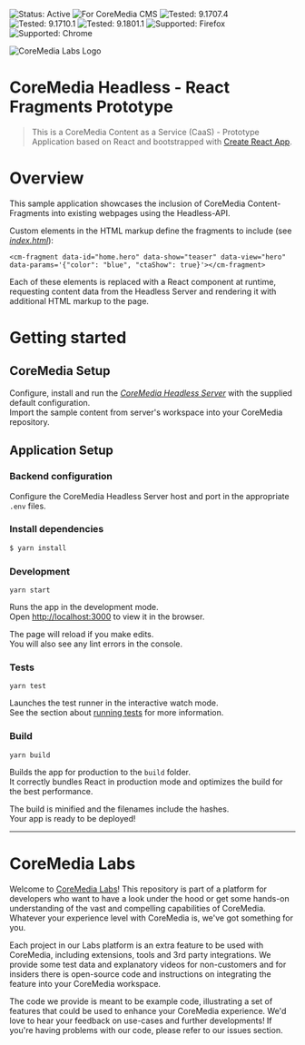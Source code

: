 ![Status: Active](https://documentation.coremedia.com/badges/badge_status_active.png "Status: Active")
![For CoreMedia CMS](https://documentation.coremedia.com/badges/badge_coremedia_cms.png "For CoreMedia CMS")
![Tested: 9.1707.4](https://documentation.coremedia.com/badges/badge_tested_coremedia_9-1707-4.png "Tested: 9.1707.4")
![Tested: 9.1710.1](https://documentation.coremedia.com/badges/badge_tested_coremedia_9-1710-1.png "Tested: 9.1710.1")
![Tested: 9.1801.1](https://documentation.coremedia.com/badges/badge_tested_coremedia_9-1801-1.png "Tested: 9.1801.1")
![Supported: Firefox](https://documentation.coremedia.com/badges/badge_supported_by_firefox.png "Supported: Firefox")
![Supported: Chrome](https://documentation.coremedia.com/badges/badge_supported_by_chrome.png "Supported: Chrome")

![CoreMedia Labs Logo](https://documentation.coremedia.com/badges/banner_coremedia_labs_wide.png "CoreMedia Labs Logo Title Text")

# CoreMedia Headless - React Fragments Prototype

> This is a CoreMedia Content as a Service (CaaS) - Prototype Application based on React and
> bootstrapped with [Create React App](https://github.com/facebookincubator/create-react-app).

# Overview

This sample application showcases the inclusion of CoreMedia Content-Fragments into existing
webpages using the Headless-API.

Custom elements in the HTML markup define the fragments to include (see
[_index.html_](public/index.html)):

```
<cm-fragment data-id="home.hero" data-show="teaser" data-view="hero" data-params='{"color": "blue", "ctaShow": true}'></cm-fragment>
```

Each of these elements is replaced with a React component at runtime, requesting content data from
the Headless Server and rendering it with additional HTML markup to the page.

# Getting started

## CoreMedia Setup

Configure, install and run the
[_CoreMedia Headless Server_](https://github.com/CoreMedia/coremedia-headless-server) with the
supplied default configuration.<br> Import the sample content from server's workspace into your
CoreMedia repository.

## Application Setup

### Backend configuration

Configure the CoreMedia Headless Server host and port in the appropriate `.env` files.

### Install dependencies

```sh
$ yarn install
```

### Development

`yarn start`

Runs the app in the development mode.<br> Open [http://localhost:3000](http://localhost:3000) to
view it in the browser.

The page will reload if you make edits.<br> You will also see any lint errors in the console.

### Tests

`yarn test`

Launches the test runner in the interactive watch mode.<br> See the section about
[running tests](#running-tests) for more information.

### Build

`yarn build`

Builds the app for production to the `build` folder.<br> It correctly bundles React in production
mode and optimizes the build for the best performance.

The build is minified and the filenames include the hashes.<br> Your app is ready to be deployed!

---

# CoreMedia Labs

Welcome to [CoreMedia Labs](https://blog.coremedia.com/labs/)! This repository is part of a platform
for developers who want to have a look under the hood or get some hands-on understanding of the vast
and compelling capabilities of CoreMedia. Whatever your experience level with CoreMedia is, we've
got something for you.

Each project in our Labs platform is an extra feature to be used with CoreMedia, including
extensions, tools and 3rd party integrations. We provide some test data and explanatory videos for
non-customers and for insiders there is open-source code and instructions on integrating the feature
into your CoreMedia workspace.

The code we provide is meant to be example code, illustrating a set of features that could be used
to enhance your CoreMedia experience. We'd love to hear your feedback on use-cases and further
developments! If you're having problems with our code, please refer to our issues section.
